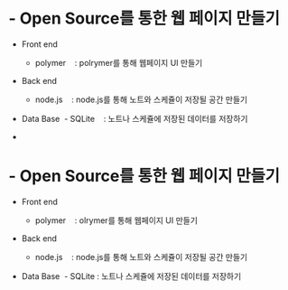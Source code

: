 # - Open Source를 통한 웹 페이지 만들기

* Front end
  - polymer
    : polrymer를 통해 웹페이지 UI 만들기
    
* Back end
  - node.js
    : node.js를 통해 노트와 스케쥴이 저장될 공간 만들기
  
* Data Base
  - SQLite
      : 노트나 스케쥴에 저장된 데이터를 저장하기

* 


# - Open Source를 통한 웹 페이지 만들기

* Front end
  - polymer
    : olrymer를 통해 웹페이지 UI 만들기
    
* Back end
  - node.js
    : node.js를 통해 노트와 스케쥴이 저장될 공간 만들기
  
* Data Base
  - SQLite
    : 노트나 스케쥴에 저장된 데이터를 저장하기
